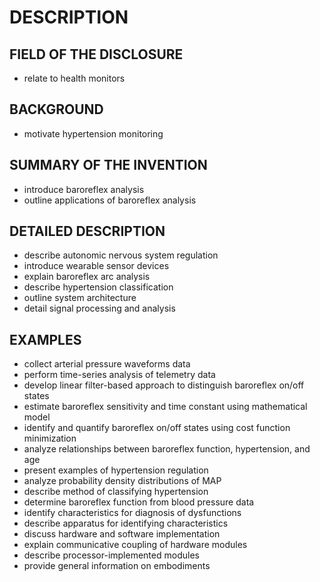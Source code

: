 # DESCRIPTION

## FIELD OF THE DISCLOSURE

- relate to health monitors

## BACKGROUND

- motivate hypertension monitoring

## SUMMARY OF THE INVENTION

- introduce baroreflex analysis
- outline applications of baroreflex analysis

## DETAILED DESCRIPTION

- describe autonomic nervous system regulation
- introduce wearable sensor devices
- explain baroreflex arc analysis
- describe hypertension classification
- outline system architecture
- detail signal processing and analysis

## EXAMPLES

- collect arterial pressure waveforms data
- perform time-series analysis of telemetry data
- develop linear filter-based approach to distinguish baroreflex on/off states
- estimate baroreflex sensitivity and time constant using mathematical model
- identify and quantify baroreflex on/off states using cost function minimization
- analyze relationships between baroreflex function, hypertension, and age
- present examples of hypertension regulation
- analyze probability density distributions of MAP
- describe method of classifying hypertension
- determine baroreflex function from blood pressure data
- identify characteristics for diagnosis of dysfunctions
- describe apparatus for identifying characteristics
- discuss hardware and software implementation
- explain communicative coupling of hardware modules
- describe processor-implemented modules
- provide general information on embodiments

